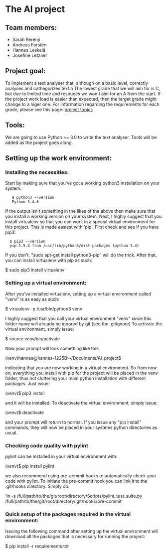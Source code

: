  The AI project
================
Team members:
-------------
   * Sarah Berenji
   * Andreas Forstén
   * Hannes Leskelä
   * Josefine Letzner

Project goal:
-------------
To implement a text analyser that, although on a basic level, correctly analyses and cathegorizes text.a
The lowest grade that we will aim for is C, but due to limited time and resouces we won't aim for an A from the start. If the project work load is easier than expected, then the target grade might change to a higer one.
For information regarding the requirements for each grade, please see this page: [project topics](https://www.kth.se/social/course/DD2380/subgroup/ht-2015-ai15/page/topics-4/)

Tools:
------
We are going to use Python >= 3.0 to write the text analyser.
Tools will be added as the project goes along.

Setting up the work environment:
--------------------------------

### Installing the necessities:
Start by making sure that you've got a working python3 installation on your system:
```
   $ python3 --version
   Python 3.4.0
```
If the output isn't something in the likes of the above then make sure that you install a working version on your system.
Next, I highly suggest that you install virtualenv so that you can work in a special virtual environment for this project. This is made easiest with 'pip'. First check and see if you have pip3:

      $ pip3 --version
      pip 1.5.4 from /usr/lib/python3/dist-packages (python 3.4)

If you don't, "sudo apt-get install python3-pip" will do the trick. After that, you can install virtualenv with pip as such:

   $ sudo pip3 install virtualenv

### Setting up a virtual environment:

After you've installed virtualenv, setting up a virtual environment called "venv" is as easy as such:

   $ virtualenv -p /usr/bin/python3 venv

I highly suggest that you call your virtual environment "venv" since this folder name will already be ignored by git (see the .gitignore)
To activate the virtual environment, simply issue:

   $ source venv/bin/activate

Now your prompt will look something like this:

   (venv)hannes@hannes-1225B:~/Documents/AI_project$

indicating that you are now working in a virtual environment. So from now on, everything you install with pip for the project will be placed in the venv folder, thus not cluttering your main python installation with different packages. Just issue:

   (venv)$ pip3 install <package-name>

and it will be installed. To deactivate the virtual environment, simply issue:

   (venv)$ deactivate

and your prompt will return to normal. If you issue any "pip install" commands, they will now be placed in your systems python directories as usual. 

### Checking code quality with pylint

pylint can be installed in your virtual environment with:

   (venv)$ pip install pylint

we also recommend using pre-commit hooks to automatically check your code with pylint. To initiate the pre-commit hook you can link it to the .git/hooks directory. Simply do:

'ln -s /full/path/to/the/git/root/directory/Scripts/pylint_test_suite.py /full/path/to/the/git/root/directory/.git/hooks/pre-commit'


### Quick setup of the packages required in the virtual environment:

Issuing the following command after setting up the virtual environment will download all the packages that is necessary for running the project:

   $ pip install -r requirements.txt
